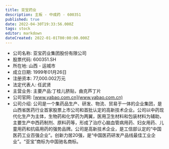```yaml
---
title: 亚宝药业
description: 主板 - 中成药 - 600351
published: true
date: 2022-04-30T19:33:56.000Z
tags: stock
editor: markdown
dateCreated: 2022-01-01T00:00:00.000Z
---
```


- 公司名称: 亚宝药业集团股份有限公司
- 股票代码: 600351.SH
- 所在地: 山西 - 运城市
- 成立日期: 1999年01月26日
- 注册资本: 77,000.002万元
- 法定代表人: 任武贤
- 主营业务: 主要产品:丁桂儿脐贴，曲克芦丁片
- 公司官网: [www.yabao.com.cn](www.yabao.com.cn)
- 公司介绍: 公司是一个集药品生产、研发、物流、贸易于一体的企业集团，是山西省医药行业首家股票上市公司和首批认定的高新技术企业。公司以中药现代化生产为主体，生物药和化学药为两翼，医用卫生材料和包装材料为辅助，主要生产中西药制剂、原料药等，形成了治疗心脑血管病用药、妇女用药、儿童用药和抗癌用药的强势品牌。公司是高新技术企业，是工信部认定的“中国医药工业百强企业”。创新力居20强，是“中国医药研发产品线最佳工业企业”。“亚宝”商标为中国驰名商标。


